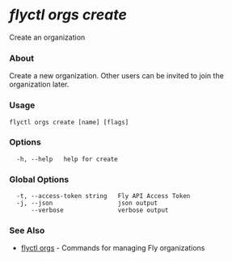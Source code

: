# _flyctl orgs create_

Create an organization

### About

Create a new organization. Other users can be invited to join the 
organization later.


### Usage
~~~
flyctl orgs create [name] [flags]
~~~

### Options

~~~
  -h, --help   help for create
~~~

### Global Options

~~~
  -t, --access-token string   Fly API Access Token
  -j, --json                  json output
      --verbose               verbose output
~~~

### See Also

* [flyctl orgs](/docs/flyctl/orgs/)	 - Commands for managing Fly organizations

